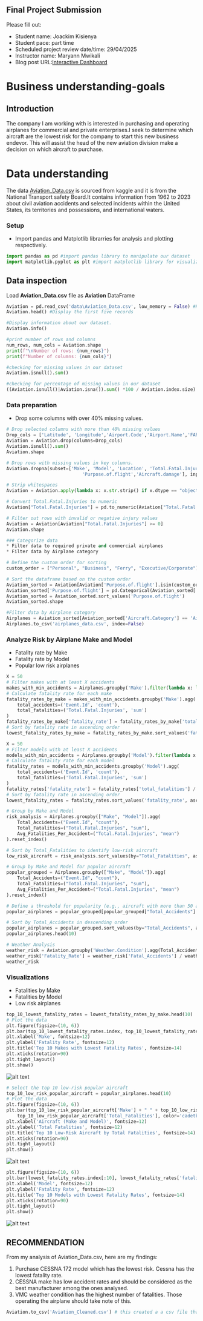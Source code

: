 ## Final Project Submission

Please fill out:
* Student name: Joackim Kisienya
* Student pace: part time 
* Scheduled project review date/time: 29/04/2025
* Instructor name: Maryann Mwikali
* Blog post URL:[Interactive Dashboard](https://public.tableau.com/app/profile/joackim.kisienya/viz/InteractiveAviationAnalysis/AnalysisofAirplanes?publish=yes)


# Business understanding-goals
## Introduction
The company I am working with is interested in purchasing and operating airplanes for commercial and private enterprises.I seek  to determine which aircraft are the lowest risk for the company to start this new business endevor. This will assist the head of the new aviation division make a decision on which aircraft to purchase.

# Data understanding
The data [Aviation_Data.csv](https://www.kaggle.com/datasets/khsamaha/aviation-accident-database-synopses) is sourced from kaggle and it is from the National Transport safety Board.It contains information from 1962 to 2023 about civil aviation accidents and selected incidents within the United States, its territories and possessions, and international waters.

### Setup
* Import pandas and Matplotlib librarries for analysis and plotting respectively.
```python
import pandas as pd #import pandas library to manipulate our dataset
import matplotlib.pyplot as plt #import matplotlib library for visualizations
```
## Data inspection
Load **Aviation_Data.csv** file as **Aviation** DataFrame
```python
Aviation = pd.read_csv('data\Aviation_Data.csv', low_memory = False) #Reading Aviation_Data.csv into a DataFrame 
Aviation.head() #Display the first five records
```
```python
#Display information about our dataset.
Aviation.info()
```
```python
#print number of rows and columns
num_rows, num_cols = Aviation.shape
print(f"\nNumber of rows: {num_rows}")
print(f"Number of columns: {num_cols}")
```
```python
#checking for missing values in our dataset
Aviation.isnull().sum()
```
```python
#checking for percentage of missing values in our dataset
((Aviation.isnull()|Aviation.isna()).sum() *100 / Aviation.index.size).round(2)
```
### Data preparation
* Drop some columns with over 40% missing values.

```python
# Drop selected columns with more than 40% missing values
Drop_cols = ['Latitude', 'Longitude','Airport.Code','Airport.Name','FAR.Description', 'Schedule', 'Air.carrier']
Aviation = Aviation.drop(columns=Drop_cols)
Aviation.isnull().sum()
Aviation.shape
```
```python
# Drop rows with missing values in key columns.
Aviation.dropna(subset=['Make', 'Model', 'Location', 'Total.Fatal.Injuries', 'Aircraft.Category','Weather.Condition',
                            'Purpose.of.flight','Aircraft.damage'], inplace=True)
```
```python
# Strip whitespaces
Aviation = Aviation.apply(lambda x: x.str.strip() if x.dtype == "object" else x)
```
```python
# Convert Total.Fatal.Injuries to numeric
Aviation["Total.Fatal.Injuries"] = pd.to_numeric(Aviation["Total.Fatal.Injuries"], errors="coerce")
```
```python
# Filter out rows with invalid or negative injury values
Aviation = Aviation[Aviation["Total.Fatal.Injuries"] >= 0]
Aviation.shape
```
```python
### Categorize data
* Filter data to required private and commercial airplanes
* Filter data by Airplane category
```
```python
# Define the custom order for sorting
custom_order = ["Personal", "Business", "Ferry", "Executive/Corporate"]
```
```python
# Sort the dataframe based on the custom order
Aviation_sorted = Aviation[Aviation['Purpose.of.flight'].isin(custom_order)].copy()
Aviation_sorted['Purpose.of.flight'] = pd.Categorical(Aviation_sorted['Purpose.of.flight'], categories=custom_order, ordered=True)
Aviation_sorted = Aviation_sorted.sort_values('Purpose.of.flight')
Aviation_sorted.shape
```
```python
#Filter data by Airplane category
Airplanes = Aviation_sorted[Aviation_sorted['Aircraft.Category'] == 'Airplane']
Airplanes.to_csv('airplanes_data.csv', index=False)
```
### Analyze Risk by Airplane Make and Model
* Fatality rate by Make
* Fatality rate by Model
* Popular low risk airplanes

```python
X = 50
# Filter makes with at least X accidents
makes_with_min_accidents = Airplanes.groupby('Make').filter(lambda x: len(x) >= X)
# Calculate fatality rate for each make
fatality_rates_by_make = makes_with_min_accidents.groupby('Make').agg(
    total_accidents=('Event.Id', 'count'),
    total_fatalities=('Total.Fatal.Injuries', 'sum')
)
fatality_rates_by_make['fatality_rate'] = fatality_rates_by_make['total_fatalities'] / fatality_rates_by_make['total_accidents']
# Sort by fatality rate in ascending order
lowest_fatality_rates_by_make = fatality_rates_by_make.sort_values('fatality_rate', ascending=True)
```
```python
X = 50
# Filter models with at least X accidents
models_with_min_accidents = Airplanes.groupby('Model').filter(lambda x: len(x) >= X)
# Calculate fatality rate for each model
fatality_rates = models_with_min_accidents.groupby('Model').agg(
    total_accidents=('Event.Id', 'count'),
    total_fatalities=('Total.Fatal.Injuries', 'sum')
)
fatality_rates['fatality_rate'] = fatality_rates['total_fatalities'] / fatality_rates['total_accidents']
# Sort by fatality rate in ascending order
lowest_fatality_rates = fatality_rates.sort_values('fatality_rate', ascending=True)
```
```python
# Group by Make and Model
risk_analysis = Airplanes.groupby(["Make", "Model"]).agg(
    Total_Accidents=("Event.Id", "count"),
    Total_Fatalities=("Total.Fatal.Injuries", "sum"),
    Avg_Fatalities_Per_Accident=("Total.Fatal.Injuries", "mean")
).reset_index()
```
```python
# Sort by Total_Fatalities to identify low-risk aircraft
low_risk_aircraft = risk_analysis.sort_values(by="Total_Fatalities", ascending=True)
```
```python
# Group by Make and Model for popular aircraft
popular_grouped = Airplanes.groupby(["Make", "Model"]).agg(
    Total_Accidents=("Event.Id", "count"),
    Total_Fatalities=("Total.Fatal.Injuries", "sum"),
    Avg_Fatalities_Per_Accident=("Total.Fatal.Injuries", "mean")
).reset_index()
```
```python
# Define a threshold for popularity (e.g., aircraft with more than 50 accidents)
popular_airplanes = popular_grouped[popular_grouped["Total_Accidents"] > 50]
```
```python
# Sort by Total_Accidents in descending order
popular_airplanes = popular_grouped.sort_values(by="Total_Accidents", ascending=False)
popular_airplanes.head(10)
```
```python
# Weather Analysis
weather_risk = Aviation.groupby('Weather.Condition').agg(Total_Accidents=('Event.Date', 'count'),Fatal_Accidents=('Total.Fatal.Injuries', lambda x: (x > 0).sum())).reset_index()
weather_risk['Fatality_Rate'] = weather_risk['Fatal_Accidents'] / weather_risk['Total_Accidents']
weather_risk
```

### Visualizations
* Fatalities by Make
* Fatalities by Model
* Low risk airplanes

```python
top_10_lowest_fatality_rates = lowest_fatality_rates_by_make.head(10)
# Plot the data
plt.figure(figsize=(10, 6))
plt.bar(top_10_lowest_fatality_rates.index, top_10_lowest_fatality_rates['fatality_rate'], color='indigo')
plt.xlabel('Make', fontsize=12)
plt.ylabel('Fatality Rate', fontsize=12)
plt.title('Top 10 Makes with Lowest Fatality Rates', fontsize=14)
plt.xticks(rotation=90)
plt.tight_layout()
plt.show()
```






![alt text](Images/image.png)







```python
# Select the top 10 low-risk popular aircraft 
top_10_low_risk_popular_aircraft = popular_airplanes.head(10)
# Plot the data
plt.figure(figsize=(10, 6))
plt.bar(top_10_low_risk_popular_aircraft['Make'] + " " + top_10_low_risk_popular_aircraft['Model'], 
    top_10_low_risk_popular_aircraft['Total_Fatalities'], color='cadetblue')
plt.xlabel('Aircraft (Make and Model)', fontsize=12)
plt.ylabel('Total Fatalities', fontsize=12)
plt.title('Top 10 Low-Risk Aircraft by Total Fatalities', fontsize=14)
plt.xticks(rotation=90)
plt.tight_layout()
plt.show()
```




![alt text](Images/image-1.png)







```python
plt.figure(figsize=(10, 6))
plt.bar(lowest_fatality_rates.index[:10], lowest_fatality_rates['fatality_rate'][:10], color='blue')
plt.xlabel('Model', fontsize=12)
plt.ylabel('Fatality Rate', fontsize=12)
plt.title('Top 10 Models with Lowest Fatality Rates', fontsize=14)
plt.xticks(rotation=90)
plt.tight_layout()
plt.show()
```


![alt text](Images/image-2.png)





## RECOMMENDATION
From my analysis of Aviation_Data.csv, here are my findings:
1. Purchase CESSNA 172 model which has the lowest risk. Cessna has the lowest fatality rate.
2. CESSNA make has low accident rates and should be considered as the best manufacturer among the ones analysed.
3. VMC weather condition has the highest number of fatalities. Those operating the airplane should take note of this.

```python
Aviation.to_csv('Aviation_Cleaned.csv') # this created a a csv file that can be further explored on Tableau.
```